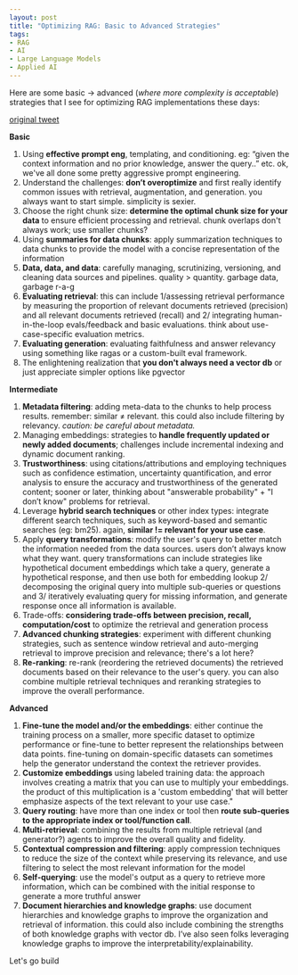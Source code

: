 ```yaml
---
layout: post
title: "Optimizing RAG: Basic to Advanced Strategies"
tags:
- RAG
- AI
- Large Language Models
- Applied AI
---
```


Here are some basic → advanced (_where more complexity is acceptable_) strategies that I see for optimizing RAG implementations these days:

[original tweet](https://x.com/shyamalanadkat/status/1746645405276975581?s=20)

**Basic**

1. Using **effective prompt eng**, templating, and conditioning. eg: “given the context information and no prior knowledge, answer the query..” etc. ok, we've all done some pretty aggressive prompt engineering. 
2. Understand the challenges: **don’t overoptimize** and first really identify common issues with retrieval, augmentation, and generation. you always want to start simple. simplicity is sexier. 
3. Choose the right chunk size: **determine the optimal chunk size for your data** to ensure efficient processing and retrieval. chunk overlaps don't always work; use smaller chunks?
4. Using **summaries for data chunks**: apply summarization techniques to data chunks to provide the model with a concise representation of the information
5. **Data, data, and data**: carefully managing, scrutinizing, versioning, and cleaning data sources and pipelines. quality > quantity. garbage data, garbage r-a-g
6. **Evaluating retrieval**: this can include 1/assessing retrieval performance by measuring the proportion of relevant documents retrieved (precision) and all relevant documents retrieved (recall) and 2/ integrating human-in-the-loop evals/feedback and basic evaluations. think about use-case-specific evaluation metrics.
7. **Evaluating generation**: evaluating faithfulness and answer relevancy using something like ragas or a custom-built eval framework.
8. The enlightening realization that **you don't always need a vector db** or just appreciate simpler options like pgvector

**Intermediate**

1. **Metadata filtering**: adding meta-data to the chunks to help process results. remember: similar ≠ relevant. this could also include filtering by relevancy. _caution: be careful about metadata._
2. Managing embeddings: strategies to **handle frequently updated or newly added documents**; challenges include incremental indexing and dynamic document ranking.
3. **Trustworthiness**: using citations/attributions and employing techniques such as confidence estimation, uncertainty quantification, and error analysis to ensure the accuracy and trustworthiness of the generated content; sooner or later, thinking about "answerable probability" + "I don’t know" problems for retrieval. 
4. Leverage **hybrid search techniques** or other index types: integrate different search techniques, such as keyword-based and semantic searches (eg: bm25). again, **similar != relevant for your use case**.
5. Apply **query transformations**: modify the user's query to better match the information needed from the data sources. users don’t always know what they want. query transformations can include strategies like hypothetical document embeddings which take a query, generate a hypothetical response, and then use both for embedding lookup 2/ decomposing the original query into multiple sub-queries or questions and 3/ iteratively evaluating query for missing information, and generate response once all information is available.
6. Trade-offs: **considering trade-offs between precision, recall, computation/cost** to optimize the retrieval and generation process
7. **Advanced chunking strategies**: experiment with different chunking strategies, such as sentence window retrieval and auto-merging retrieval to improve precision and relevance; there's a lot here?
8. **Re-ranking**: re-rank (reordering the retrieved documents) the retrieved documents based on their relevance to the user's query. you can also combine multiple retrieval techniques and reranking strategies to improve the overall performance.

**Advanced**

1. **Fine-tune the model and/or the embeddings**: either continue the training process on a smaller, more specific dataset to optimize performance or fine-tune to better represent the relationships between data points. fine-tuning on domain-specific datasets can sometimes help the generator understand the context the retriever provides.
2. **Customize embeddings** using labeled training data: the approach involves creating a matrix that you can use to multiply your embeddings. the product of this multiplication is a 'custom embedding' that will better emphasize aspects of the text relevant to your use case."
3. **Query routing**: have more than one index or tool then **route sub-queries to the appropriate index or tool/function call**.
4. **Multi-retrieval**: combining the results from multiple retrieval (and generator?) agents to improve the overall quality and fidelity. 
5. **Contextual compression and filtering**: apply compression techniques to reduce the size of the context while preserving its relevance, and use filtering to select the most relevant information for the model
6. **Self-querying**: use the model's output as a query to retrieve more information, which can be combined with the initial response to generate a more truthful answer
7. **Document hierarchies and knowledge graphs**: use document hierarchies and knowledge graphs to improve the organization and retrieval of information. this could also include combining the strengths of both knowledge graphs with vector db. I’ve also seen folks leveraging knowledge graphs to improve the interpretability/explainability.

Let's go build
